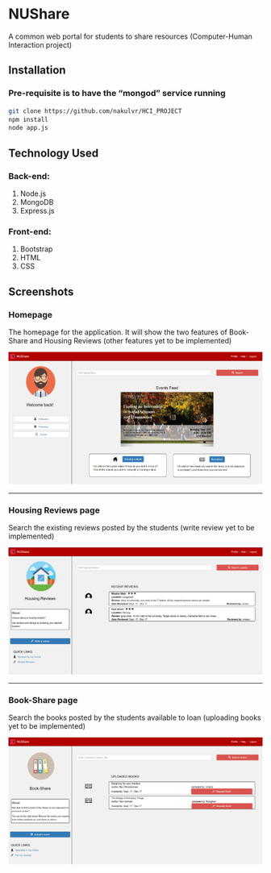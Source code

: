 # NUShare
A common web portal for students to share resources (Computer-Human Interaction project)

## Installation
### Pre-requisite is to have the “mongod” service running
```bash
git clone https://github.com/nakulvr/HCI_PROJECT
npm install
node app.js
```

## Technology Used

### Back-end:
1. Node.js
2. MongoDB
3. Express.js

### Front-end:
1. Bootstrap
2. HTML
3. CSS

## Screenshots
### Homepage
The homepage for the application. It will show the two features of Book-Share and Housing Reviews (other features yet to be implemented)

![homepage](/screenshots/homepage.png?raw=true "Homepage")

---

### Housing Reviews page
Search the existing reviews posted by the students (write review yet to be implemented)

![Housing Reviews](/screenshots/housing-review.png?raw=true "Housing Reviews")

---

### Book-Share page
Search the books posted by the students available to loan (uploading books yet to be implemented)

![Book Share](/screenshots/book-share.png?raw=true "Book Share")
